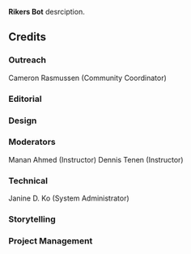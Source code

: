 **Rikers Bot** desrciption.

## Credits

### Outreach
Cameron Rasmussen (Community Coordinator)

### Editorial

### Design

### Moderators
Manan Ahmed (Instructor)
Dennis Tenen (Instructor)

### Technical
Janine D. Ko (System Administrator)

### Storytelling

### Project Management



